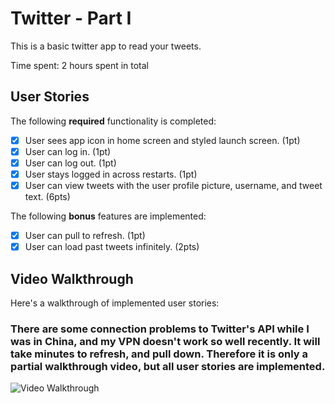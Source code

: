 # Twitter - Part I

This is a basic twitter app to read your tweets.

Time spent: 2 hours spent in total

## User Stories

The following **required** functionality is completed:

- [x] User sees app icon in home screen and styled launch screen. (1pt)
- [x] User can log in. (1pt)
- [x] User can log out. (1pt)
- [x] User stays logged in across restarts. (1pt)
- [x] User can view tweets with the user profile picture, username, and tweet text. (6pts)

The following **bonus** features are implemented:

- [x] User can pull to refresh. (1pt)
- [x] User can load past tweets infinitely. (2pts)

## Video Walkthrough

Here's a walkthrough of implemented user stories:
### There are some connection problems to Twitter's API while I was in China, and my VPN doesn't work so well recently. It will take minutes to refresh, and pull down. Therefore it is only a partial walkthrough video, but all user stories are implemented.
<img src='https://github.com/chengyu2000311/twitter_ios/blob/main/walkThrough3-1.gif' title='Video Walkthrough' width='' alt='Video Walkthrough' />
